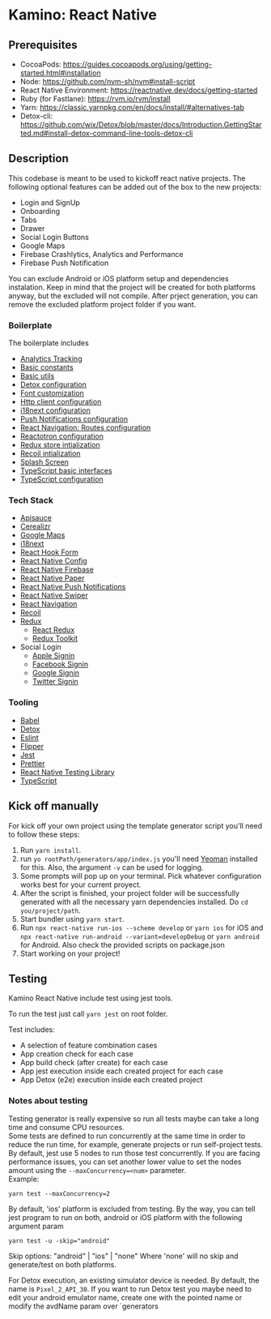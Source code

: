 # Kamino: React Native

## Prerequisites

- CocoaPods: https://guides.cocoapods.org/using/getting-started.html#installation
- Node: https://github.com/nvm-sh/nvm#install-script
- React Native Environment: https://reactnative.dev/docs/getting-started
- Ruby (for Fastlane): https://rvm.io/rvm/install
- Yarn: https://classic.yarnpkg.com/en/docs/install/#alternatives-tab
- Detox-cli: https://github.com/wix/Detox/blob/master/docs/Introduction.GettingStarted.md#install-detox-command-line-tools-detox-cli

## Description

This codebase is meant to be used to kickoff react native projects.
The following optional features can be added out of the box to the new projects:

- Login and SignUp
- Onboarding
- Tabs
- Drawer
- Social Login Buttons
- Google Maps
- Firebase Crashlytics, Analytics and Performance
- Firebase Push Notification

You can exclude Android or iOS platform setup and dependencies instalation. Keep in mind that the project will be created for both platforms anyway, but the excluded will not compile. After prject generation, you can remove the excluded platform project folder if you want.

### Boilerplate

The boilerplate includes

- [Analytics Tracking](/generators/app/templates/src/redux/middlewares/analyticsMiddleware.js)
- [Basic constants](/generators/app/templates/src/constants)
- [Basic utils](/generators/app/templates/src/utils)
- [Detox configuration](generators/app/templates/.detoxrc.ejs)
- [Font customization](/generators/app/templates/src/config/fonts.js)
- [Http client configuration](/generators/app/templates/src/config/api.js)
- [i18next configuration](/generators/app/templates/src/config/i18n.js)
- [Push Notifications configuration](/generators/app/templates/src/config/pushNotifications.js)
- [React Navigation: Routes configuration](generators/app/templates/src/app/navigation/navigator.ejs)
- [Reactotron configuration](/generators/app/templates/src/config/reactotronConfig.ejs)
- [Redux store intialization](/generators/app/templates/src/redux/store.ejs)
- [Recoil intialization](/generators/app/templates/src/recoilState/atoms.ejs)
- [Splash Screen](/generators/app/tasks/appSetup/coreFiles/splashScreenSetup.js)
- [TypeScript basic interfaces](/generators/app/templates/src/interfaces)
- [TypeScript configuration](/generators/app/templates/tsconfig.json)

### Tech Stack

- [Apisauce](https://github.com/skellock/apisauce)
- [Cerealizr](https://github.com/damfinkel/cerealizr)
- [Google Maps](https://github.com/react-native-maps/react-native-maps)
- [i18next](https://www.i18next.com/)
- [React Hook Form](https://react-hook-form.com/)
- [React Native Config](https://github.com/luggit/react-native-config)
- [React Native Firebase](https://invertase.io/oss/react-native-firebase)
- [React Native Paper](https://callstack.github.io/react-native-paper/getting-started.html)
- [React Native Push Notifications](https://github.com/zo0r/react-native-push-notification)
- [React Native Swiper](https://github.com/leecade/react-native-swiper)
- [React Navigation](https://reactnavigation.org/)
- [Recoil](https://recoiljs.org/)
- [Redux](http://redux.js.org/)
  - [React Redux](https://react-redux.js.org/)
  - [Redux Toolkit](https://redux-toolkit.js.org/)
- Social Login
  - [Apple Signin](https://github.com/invertase/react-native-apple-authentication)
  - [Facebook Signin](https://github.com/facebook/react-native-fbsdk)
  - [Google Signin](https://github.com/react-native-google-signin/google-signin)
  - [Twitter Signin](https://www.npmjs.com/package/react-native-login-twitter)

### Tooling

- [Babel](https://babeljs.io/)
- [Detox](https://github.com/wix/Detox)
- [Eslint](http://eslint.org/)
- [Flipper](https://fbflipper.com/)
- [Jest](https://jestjs.io/)
- [Prettier](https://github.com/prettier/prettier)
- [React Native Testing Library](https://github.com/callstack/react-native-testing-library)
- [TypeScript](https://www.typescriptlang.org/)

## Kick off manually

For kick off your own project using the template generator script you'll need to follow these steps:

1. Run `yarn install`.
2. run `yo rootPath/generators/app/index.js` you'll need [Yeoman](https://yeoman.io/learning/index.html) installed for this. Also, the argument `-v` can be used for logging.
3. Some prompts will pop up on your terminal. Pick whatever configuration works best for your current proyect.
4. After the script is finished, your project folder will be successfully generated with all the necessary yarn dependencies installed. Do `cd you/project/path`.
5. Start bundler using `yarn start`.
6. Run `npx react-native run-ios --scheme develop` or `yarn ios` for iOS and `npx react-native run-android --variant=developDebug` or `yarn android` for Android. Also check the provided scripts on package.json
7. Start working on your project!

## Testing

Kamino React Native include test using jest tools.

To run the test just call `yarn jest` on root folder.

Test includes:

- A selection of feature combination cases
- App creation check for each case
- App build check (after create) for each case
- App jest execution inside each created project for each case
- App Detox (e2e) execution inside each created project

### Notes about testing

Testing generator is really expensive so run all tests maybe can take a long time and consume CPU resources.  
Some tests are defined to run concurrently at the same time in order to reduce the run time, for example, generate projects or run self-project tests. By default, jest use 5 nodes to run those test concurrently. If you are facing performance issues, you can set another lower value to set the nodes amount using the `--maxConcurrency=<num>` parameter.  
Example:

```
yarn test --maxConcurrency=2
```

By default, 'ios' platform is excluded from testing. By the way, you can tell jest program to run on both, android or iOS platform with the following argument param

```
yarn test -u -skip="android"
```

Skip options: "android" | "ios" | "none"
Where 'none' will no skip and generate/test on both platforms.

For Detox execution, an existing simulator device is needed. By default, the name is `Pixel_2_API_30`. If you want to run Detox test you maybe need to edit your android emulator name, create one with the pointed name or modify the avdName param over `generators
